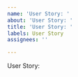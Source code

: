 ```yaml
---
name: 'User Story: '
about: 'User Story: '
title: 'User Story: '
labels: User Story
assignees: ''

---
```


User Story:
